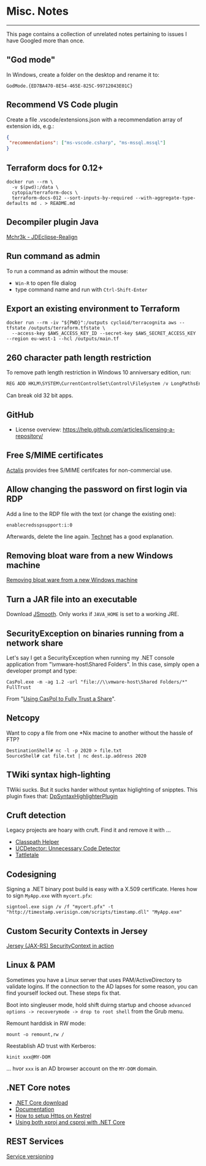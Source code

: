 # Misc. Notes

<!-- toc -->

----

This page contains a collection of unrelated notes pertaining to issues I have Googled more than once.

## "God mode"

In Windows, create a folder on the desktop and rename it to:

```
GodMode.{ED7BA470-8E54-465E-825C-99712043E01C}
```

## Recommend VS Code plugin

Create a file .vscode/extensions.json with a recommendation array of extension ids, e.g.:

```json
{
 "recommendations": ["ms-vscode.csharp", "ms-mssql.mssql"]
}
```

## Terraform docs for 0.12+

```
docker run --rm \
  -v $(pwd):/data \
  cytopia/terraform-docs \
  terraform-docs-012 --sort-inputs-by-required --with-aggregate-type-defaults md . > README.md
```

## Decompiler plugin Java

[Mchr3k - JDEclipse-Realign](https://mchr3k.github.io/jdeclipse-realign/)

## Run command as admin

To run a command as admin without the mouse:

- `Win-R` to open file dialog
- type command name and run with `Ctrl-Shift-Enter`

## Export an existing environment to Terraform

```shell
docker run --rm -iv "${PWD}":/outputs cycloid/terracognita aws --tfstate /outputs/terraform.tfstate \
  --access-key $AWS_ACCESS_KEY_ID --secret-key $AWS_SECRET_ACCESS_KEY --region eu-west-1 --hcl /outputs/main.tf
```

## 260 character path length restriction

To remove path length restriction in Windows 10 anniversary edition, run:

```powershell
REG ADD HKLM\SYSTEM\CurrentControlSet\Control\FileSystem /v LongPathsEnabled /t REG_DWORD /d 1
```

Can break old 32 bit apps.

## GitHub

- License overview: <https://help.github.com/articles/licensing-a-repository/>

## Free S/MIME certificates

[Actalis](https://extrassl.actalis.it/portal/uapub/freemail?lang=en) provides free S/MIME certifcates for non-commercial use.

## Allow changing the password on first login via RDP

Add a line to the RDP file with the text (or change the existing one):

```
enablecredsspsupport:i:0
```

Afterwards, delete the line again. [Technet](https://technet.microsoft.com/en-us/library/ff393716) has a good explanation.

## Removing bloat ware from a new Windows machine

[Removing bloat ware from a new Windows machine](http://osherove.com/blog/2017/9/29/removing-bloatware-from-a-new-windows-machine.html)

## Turn a JAR file into an executable

Download [JSmooth](http://jsmooth.sourceforge.net/). Only works if `JAVA_HOME` is set to a working JRE.

## SecurityException on binaries running from a network share

Let's say I get a SecurityException when running my .NET console application from "\\vmware-host\Shared Folders". In this case, simply open a developer prompt and type:

    CasPol.exe -m -ag 1.2 -url "file://\\vmware-host\Shared Folders/*" FullTrust

From "[Using CasPol to Fully Trust a Share](https://blogs.msdn.microsoft.com/shawnfa/2004/12/30/using-caspol-to-fully-trust-a-share/)".

## Netcopy

Want to copy a file from one \*Nix macine to another without the hassle of FTP?

    DestinationShell# nc -l -p 2020 > file.txt
    SourceShell# cat file.txt | nc dest.ip.address 2020

## TWiki syntax high-lighting

TWiki sucks. But it sucks harder without syntax higlighting of snipptes. This plugin fixes that: [DpSyntaxHighlighterPlugin](http://twiki.org/cgi-bin/view/Plugins/DpSyntaxHighlighterPlugin)

## Cruft detection

Legacy projects are hoary with cruft. Find it and remove it with ...

- [Classpath Helper](http://classpathhelper.sourceforge.net)
- [UCDetector: Unnecessary Code Detector](http://www.ucdetector.org)
- [Tattletale](http://tattletale.jboss.org)

## Codesigning

Signing a .NET binary post build is easy with a X.509 certificate. Heres how to sign `MyApp.exe` with `mycert.pfx`:

    signtool.exe sign /v /f "mycert.pfx" -t "http://timestamp.verisign.com/scripts/timstamp.dll" "MyApp.exe"

## Custom Security Contexts in Jersey

[Jersey (JAX-RS) SecurityContext in action](https://simplapi.wordpress.com/2015/09/19/jersey-jax-rs-securitycontext-in-action/)

## Linux & PAM

Sometimes you have a Linux server that uses PAM/ActiveDirectory to validate logins. If the connection to the AD lapses for some reason, you can find yourself locked out. These steps fix that.

Boot into singleuser mode, hold shift duirng startup and choose `advanced options -> recoverymode -> drop to root shell` from the Grub menu.

Remount harddisk in RW mode:

    mount -o remount,rw /

Reestablish AD trust with Kerberos:

    kinit xxx@MY-DOM

... hvor `xxx` is an AD browser account on the `MY-DOM` domain.

## .NET Core notes

- [.NET Core download](https://www.microsoft.com/net/core)
- [Documentation](https://docs.asp.net/en/latest)
- [How to setup Https on Kestrel](http://dotnetthoughts.net/how-to-setup-https-on-kestrel)
- [Using both xproj and csproj with .NET Core](http://stackify.com/using-both-xproj-and-csproj-with-net-core)

## REST Services

[Service versioning](http://www.hanselman.com/blog/ASPNETCoreRESTfulWebAPIVersioningMadeEasy.aspx)
